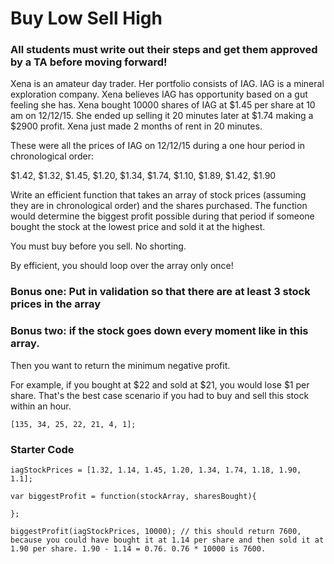 # Buy Low Sell High

### All students must write out their steps and get them approved by a TA before moving forward!

Xena is an amateur day trader. Her portfolio consists of IAG. IAG is a mineral exploration company. Xena believes IAG has opportunity based on a gut feeling she has. Xena bought 10000 shares of IAG at $1.45 per share at 10 am on 12/12/15. She ended up selling it 20 minutes later at $1.74 making a $2900 profit. Xena just made 2 months of rent in 20 minutes.

These were all the prices of IAG on 12/12/15 during a one hour period in chronological order:

$1.42, $1.32, $1.45, $1.20, $1.34, $1.74, $1.10, $1.89, $1.42, $1.90

Write an efficient function that takes an array of stock prices (assuming they are in chronological order) and the shares purchased. The function would determine the biggest profit possible during that period if someone bought the stock at the lowest price and sold it at the highest.

You must buy before you sell. No shorting.

By efficient, you should loop over the array only once!

### Bonus one: Put in validation so that there are at least 3 stock prices in the array

### Bonus two: if the stock goes down every moment like in this array.

Then you want to return the minimum negative profit.

For example, if you bought at $22 and sold at $21, you would lose $1 per share. That's the best case scenario if you had to buy and sell this stock within an hour.

```
[135, 34, 25, 22, 21, 4, 1];
```

### Starter Code

```
iagStockPrices = [1.32, 1.14, 1.45, 1.20, 1.34, 1.74, 1.18, 1.90, 1.1];

var biggestProfit = function(stockArray, sharesBought){

};

biggestProfit(iagStockPrices, 10000); // this should return 7600, because you could have bought it at 1.14 per share and then sold it at 1.90 per share. 1.90 - 1.14 = 0.76. 0.76 * 10000 is 7600.
```
